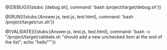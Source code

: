 @[DEBUG]({stubs: [debug.sh], command: 'bash /project/target/debug.sh'})

@[RUN]({stubs:[Answer.js, test.js, test.html], command: 'bash /project/target/run.sh'})

@[VALIDATE]({stubs:[Answer.js, test.js, test.html], command: 'bash -c "/project/target/validate.sh \"should add a new unchecked item at the end of the list\"; echo \"hello\""'})
